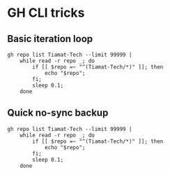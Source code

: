 # GH CLI tricks

## Basic iteration loop

```shell
gh repo list Tiamat-Tech --limit 99999 |
    while read -r repo _; do 
        if [[ $repo =~ "^(Tiamat-Tech/*)" ]]; then 
            echo "$repo"; 
        fi;     
        sleep 0.1; 
    done
```

## Quick no-sync backup

```shell
gh repo list Tiamat-Tech --limit 99999 |
    while read -r repo _; do 
        if [[ $repo =~ "^(Tiamat-Tech/*)" ]]; then 
            echo "$repo"; 
        fi;     
        sleep 0.1; 
    done
```